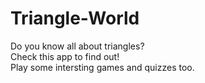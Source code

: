 # Triangle-World
Do you know all about triangles?  
Check this app to find out!  
Play some intersting games and quizzes too.
